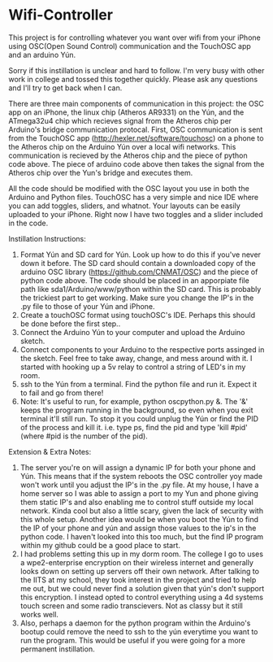 # Wifi-Controller
This project is for controlling whatever you want over wifi from your iPhone using OSC(Open Sound Control) communication and the TouchOSC app and an arduino Yún.

Sorry if this instillation is unclear and hard to follow.  I'm very busy with other work in college and tossed this together quickly.  Please ask any questions and I'll try to get back when I can.  

There are three main components of communication in this project: the OSC app on an iPhone, the linux chip (Atheros AR9331) on the Yún, and the ATmega32u4 chip which recieves signal from the Atheros chip per Arduino's bridge communication protocal.  First, OSC communication is sent from the TouchOSC app (http://hexler.net/software/touchosc) on a phone to the Atheros chip on the Arduino Yún over a local wifi networks.  This communication is recieved by the Atheros chip and the piece of python code above.  The piece of arduino code above then takes the signal from the Atheros chip over the Yun's bridge and executes them.

All the code should be modified with the OSC layout you use in both the Arduino and Python files.  TouchOSC has a very simple and nice IDE where you can add toggles, sliders, and whatnot.  Your layouts can be easily uploaded to your iPhone.  Right now I have two toggles and a slider included in the code.  

Instillation Instructions:
1. Format Yún and SD card for Yún.  Look up how to do this if you've never down it before.  The SD card should contain a downloaded copy of the arduino OSC library (https://github.com/CNMAT/OSC) and the piece of python code above. The code should be placed in an apporpiate file path like sda1/Arduino/www/python within the SD card. This is probably the trickiest part to get working.  Make sure you change the IP's in the .py file to those of your Yún and iPhone.  
2. Create a touchOSC format using touchOSC's IDE.  Perhaps this should be done before the first step..
3. Connect the Arduino Yún to your computer and upload the Arduino sketch.  
4. Connect components to your Arduino to the respective ports assinged in the sketch.  Feel free to take away, change, and mess around with it.  I started with hooking up a 5v relay to control a string of LED's in my room.
5. ssh to the Yún from a terminal.  Find the python file and run it.  Expect it to fail and go from there!  
6. Note: It's useful to run, for example, python oscpython.py &.  The '&' keeps the program running in the background, so even when you exit terminal it'll still run.  To stop it you could unplug the Yún or find the PID of the process and kill it.  i.e. type ps, find the pid and type 'kill #pid' (where #pid is the number of the pid).


Extension & Extra Notes:
1. The server you're on will assign a dynamic IP for both your phone and Yún.  This means that if the system reboots the OSC controller yoy made won't work until you adjust the IP's in the .py file.  At my house, I have a home server so I was able to assign a port to my Yun and phone giving them static IP's and also enabling me to control stuff outside my local network.  Kinda cool but also a little scary, given the lack of security with this whole setup.  Another idea would be when you boot the Yún to find the IP of your phone and yún and assign those values to the ip's in the python code.  I haven't looked into this too much, but the find IP program within my github could be a good place to start.
2. I had problems setting this up in my dorm room.  The college I go to uses a wpe2-enterprise encryption on their wireless internet and generally looks down on setting up servers off their own network.  After talking to the IITS at my school, they took interest in the project and tried to help me out, but we could never find a solution given that yún's don't support this encryption.  I instead opted to control everything using a 4d systems touch screen and some radio transcievers.  Not as classy but it still works well.
3. Also, perhaps a daemon for the python program within the Arduino's bootup could remove the need to ssh to the yún everytime you want to run the program. This would be useful if you were going for a more permanent instillation.
